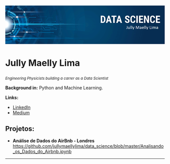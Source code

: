 

<p align="center">
  <img src="banner.png" >
</p>

# Jully Maelly Lima
<sub>*Engineering Physicists building a carrer as a Data Scientist*</sub>


**Background in:** Python and Machine Learning.

**Links:**
* [LinkedIn](https://www.linkedin.com/in/jullymaellylima)
* [Medium](https://www.medium.com/@jullymaelly)


## Projetos:

* **Análise de Dados do AirBnb - Londres** https://github.com/jullymaellylima/data_science/blob/master/Analisando_os_Dados_do_Airbnb.ipynb


---




